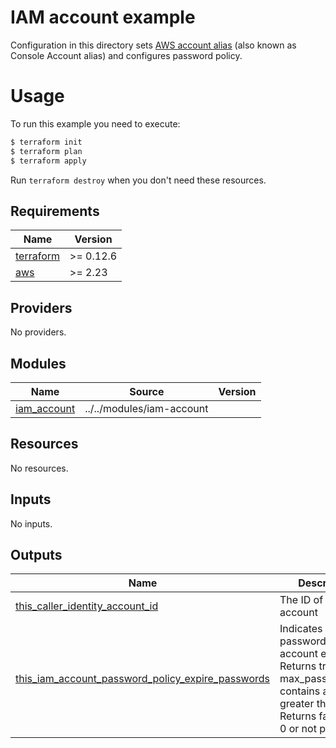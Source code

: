 # IAM account example

Configuration in this directory sets [AWS account alias](https://docs.aws.amazon.com/IAM/latest/UserGuide/console_account-alias.html) (also known as Console Account alias) and configures password policy.

# Usage

To run this example you need to execute:

```bash
$ terraform init
$ terraform plan
$ terraform apply
```

Run `terraform destroy` when you don't need these resources.

<!-- BEGINNING OF PRE-COMMIT-TERRAFORM DOCS HOOK -->
## Requirements

| Name | Version |
|------|---------|
| <a name="requirement_terraform"></a> [terraform](#requirement\_terraform) | >= 0.12.6 |
| <a name="requirement_aws"></a> [aws](#requirement\_aws) | >= 2.23 |

## Providers

No providers.

## Modules

| Name | Source | Version |
|------|--------|---------|
| <a name="module_iam_account"></a> [iam\_account](#module\_iam\_account) | ../../modules/iam-account |  |

## Resources

No resources.

## Inputs

No inputs.

## Outputs

| Name | Description |
|------|-------------|
| <a name="output_this_caller_identity_account_id"></a> [this\_caller\_identity\_account\_id](#output\_this\_caller\_identity\_account\_id) | The ID of the AWS account |
| <a name="output_this_iam_account_password_policy_expire_passwords"></a> [this\_iam\_account\_password\_policy\_expire\_passwords](#output\_this\_iam\_account\_password\_policy\_expire\_passwords) | Indicates whether passwords in the account expire. Returns true if max\_password\_age contains a value greater than 0. Returns false if it is 0 or not present. |
<!-- END OF PRE-COMMIT-TERRAFORM DOCS HOOK -->
